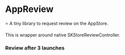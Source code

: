 # AppReview

⭐️ A tiny library to request review on the AppStore.

This is wrapper around native SKStoreReviewController.

### Review after 3 launches
```swif